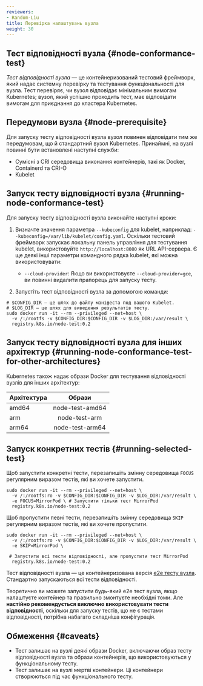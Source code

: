 ```yaml
---
reviewers:
- Random-Liu
title: Перевірка налаштувань вузла
weight: 30
---
```


## Тест відповідності вузла {#node-conformance-test}

*Тест відповідності вузла* — це контейнеризований тестовий фреймворк, який надає системну перевірку та тестування функціональності для вузла. Тест перевіряє, чи вузол відповідає мінімальним вимогам Kubernetes; вузол, який успішно проходить тест, має відповідати вимогам для приєднання до кластера Kubernetes.

## Передумови вузла {#node-prerequisite}

Для запуску тесту відповідності вузла вузол повинен відповідати тим же передумовам, що й стандартний вузол Kubernetes. Принаймні, на вузлі повинні бути встановлені наступні служби:

* Сумісні з CRI середовища виконання контейнерів, такі як Docker, Containerd та CRI-O
* Kubelet

## Запуск тесту відповідності вузла {#running-node-conformance-test}

Для запуску тесту відповідності вузла виконайте наступні кроки:

1. Визначте значення параметра `--kubeconfig` для kubelet, наприклад: `--kubeconfig=/var/lib/kubelet/config.yaml`. Оскільки тестовий фреймворк запускає локальну панель управління для тестування kubelet, використовуйте `http://localhost:8080` як URL API-сервера. Є ще деякі інші параметри командного рядка kubelet, які можна використовувати:
   * `--cloud-provider`: Якщо ви використовуєте `--cloud-provider=gce`, ви повинні видалити прапорець для запуску тесту.

2. Запустіть тест відповідності вузла за допомогою команди:

```shell
# $CONFIG_DIR — це шлях до файлу маніфеста под вашого Kubelet.
# $LOG_DIR — це шлях для виведення результатів тесту.
sudo docker run -it --rm --privileged --net=host \
  -v /:/rootfs -v $CONFIG_DIR:$CONFIG_DIR -v $LOG_DIR:/var/result \
  registry.k8s.io/node-test:0.2
```

## Запуск тесту відповідності вузла для інших архітектур {#running-node-conformance-test-for-other-architectures}

Kubernetes також надає образи Docker для тестування відповідності вузлів для інших архітектур:

  Архітектура  |        Образи            |
---------------|:------------------------:|
 amd64         |  node-test-amd64         |
 arm           |  node-test-arm           |
 arm64         |  node-test-arm64         |

## Запуск конкретних тестів {#running-selected-test}

Щоб запустити конкретні тести, перезапишіть змінну середовища `FOCUS` регулярним виразом тестів, які ви хочете запустити.

```shell
sudo docker run -it --rm --privileged --net=host \
  -v /:/rootfs:ro -v $CONFIG_DIR:$CONFIG_DIR -v $LOG_DIR:/var/result \
  -e FOCUS=MirrorPod \ # Запустити тільки тест MirrorPod
  registry.k8s.io/node-test:0.2
```

Щоб пропустити певні тести, перезапишіть змінну середовища `SKIP` регулярним виразом тестів, які ви хочете пропустити.

```shell
sudo docker run -it --rm --privileged --net=host \
  -v /:/rootfs:ro -v $CONFIG_DIR:$CONFIG_DIR -v $LOG_DIR:/var/result \
  -e SKIP=MirrorPod \

 # Запустити всі тести відповідності, але пропустити тест MirrorPod
  registry.k8s.io/node-test:0.2
```

Тест відповідності вузла — це контейнеризована версія [e2e тесту вузла](https://github.com/kubernetes/community/blob/master/contributors/devel/sig-node/e2e-node-tests.md). Стандартно запускаються всі тести відповідності.

Теоретично ви можете запустити будь-який e2e тест вузла, якщо налаштуєте контейнер та правильно змонтуєте необхідні томи. Але **настійно рекомендується виключно використовувати тести відповідності**, оскільки для запуску тестів, що не є тестами відповідності, потрібна набагато складніша конфігурація.

## Обмеження {#caveats}

* Тест залишає на вузлі деякі образи Docker, включаючи образ тесту відповідності вузла та образи контейнерів, що використовуються у функціональному тесту.
* Тест залишає на вузлі мертві контейнери. Ці контейнери створюються під час функціонального тесту.
